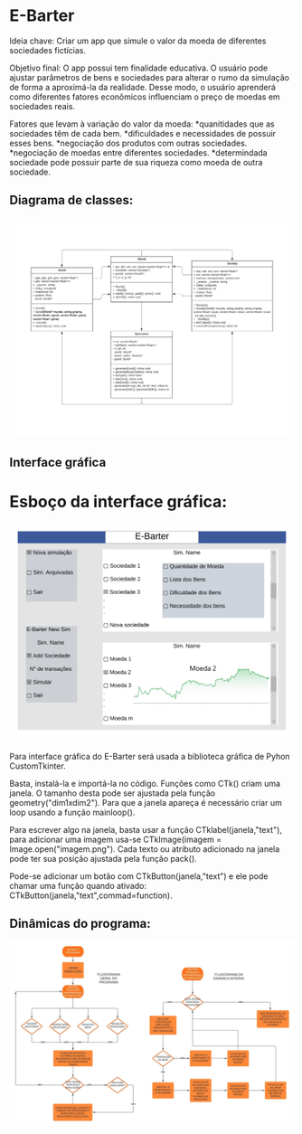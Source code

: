 # E-Barter
Ideia chave:
Criar um app que simule o valor da moeda de diferentes sociedades fictícias.

Objetivo final:
O app possui tem finalidade educativa. O usuário pode ajustar parâmetros de bens e sociedades para alterar o rumo da simulação de forma a aproximá-la da 
realidade. Desse modo, o usuário aprenderá como diferentes fatores econômicos influenciam o preço de moedas em sociedades reais. 

Fatores que levam à variação do valor da moeda:
*quanitidades que as sociedades têm de cada bem.
*dificuldades e necessidades de possuir esses bens.
*negociação dos produtos com outras sociedades.
*negociação de moedas entre diferentes sociedades.
*determindada sociedade pode possuir parte de sua riqueza como moeda de outra sociedade.

## Diagrama de classes:
![diagrama de classes](images/diagrama_de_classes.jpeg)

## Interface gráfica
# Esboço da interface gráfica:
![esboço](images/E-Barter_Esboco.jpg)

Para interface gráfica do E-Barter será usada a biblioteca gráfica de Pyhon CustomTkinter.

Basta, instalá-la e importá-la no código. Funções como CTk() criam uma janela. O tamanho desta pode ser ajustada pela função geometry("dim1xdim2"). Para que a janela apareça é necessário criar um loop usando a função mainloop().

Para escrever algo na janela, basta usar a função CTklabel(janela,"text"), para adicionar uma imagem usa-se CTkImage(imagem = Image.open("imagem.png"). Cada texto ou atributo adicionado na janela pode ter sua posição ajustada pela função pack().

Pode-se adicionar um botão com CTkButton(janela,"text") e ele pode chamar uma função quando ativado: CTkButton(janela,"text",commad=function).

## Dinâmicas do programa:

![fluxograma_geral](images/Fluxogramas.jpeg)


